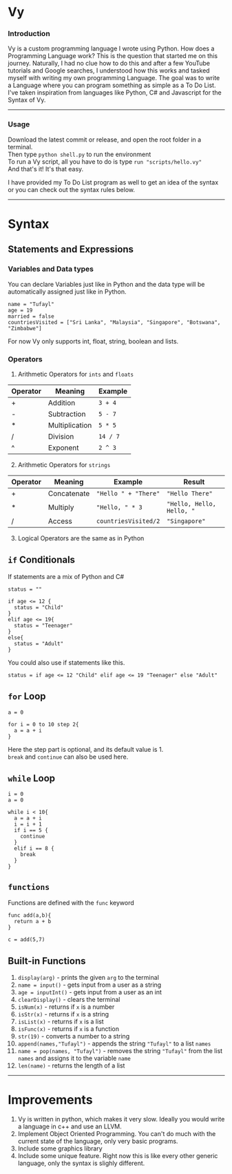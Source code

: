 # Vy

### Introduction

Vy is a custom programming language I wrote using Python.
How does a Programming Language work? This is the question that started me on this journey. Naturally, I had no clue how to do this and after a few YouTube tutorials and Google searches, I understood how this works and tasked myself with writing my own programming Language. The goal was to write a Language where you can program something as simple as a To Do List. I've taken inspiration from languages like Python, C# and Javascript for the Syntax of Vy.

---

### Usage

Download the latest commit or release, and open the root folder in a terminal.  
Then type ` python shell.py ` to run the environment  
To run a Vy script, all you have to do is type ` run "scripts/hello.vy" `  
And that's it! It's that easy.

I have provided my To Do List program as well to get an idea of the syntax or you can check out the syntax rules below.

---

# Syntax

## Statements and Expressions

### Variables and Data types

You can declare Variables just like in Python and the data type will be automatically assigned just like in Python.

```
name = "Tufayl"
age = 19
married = false
countriesVisited = ["Sri Lanka", "Malaysia", "Singapore", "Botswana", "Zimbabwe"]
```

For now Vy only supports int, float, string, boolean and lists.

### Operators

1. Arithmetic Operators for `ints` and `floats`

| Operator    | Meaning | Example |
| ----------- | ----------- | ----------- |
| +   | Addition        | `3 + 4`    |
| -   | Subtraction     | `5 - 7`    |
| *   | Multiplication  | `5 * 5`      |
| /   | Division        | `14 / 7`     |
| ^   | Exponent        | `2 ^ 3`      |

2. Arithmetic Operators for `strings` 

| Operator    | Meaning | Example | Result |
| ----------- | ----------- | ----------- | ----------- |
| +   | Concatenate        | `"Hello " + "There"`      | `"Hello There"`|
| *   | Multiply     | `"Hello, " * 3`      | `"Hello, Hello, Hello, "`|
| /   | Access     | `countriesVisited/2`     | `"Singapore"`|

3. Logical Operators are the same as in Python

## `if` Conditionals

If statements are a mix of Python and C#

```
status = ""

if age <= 12 {
  status = "Child"
}
elif age <= 19{
  status = "Teenager"
}
else{
  status = "Adult"
}
```

You could also use if statements like this.

```
status = if age <= 12 "Child" elif age <= 19 "Teenager" else "Adult"
```

## `for` Loop

```
a = 0

for i = 0 to 10 step 2{
  a = a + i 
}
```

Here the step part is optional, and its default value is 1.  
`break` and `continue` can also be used here.

## `while` Loop

```
i = 0
a = 0

while i < 10{
  a = a + i
  i = i + 1
  if i == 5 {
    continue
  }
  elif i == 8 {
    break
  }
}
```
## `functions`

Functions are defined with the `func` keyword

```
func add(a,b){
  return a + b
}

c = add(5,7)
```

## Built-in Functions

1. `display(arg)` - prints the given `arg` to the terminal
2. `name = input()` - gets input from a user as a string
3. `age = inputInt()` - gets input from a user as an int
4. `clearDisplay()` - clears the terminal
5. `isNum(x)` - returns if `x` is a number
6. `isStr(x)` - returns if `x` is a string
7. `isList(x)` - returns if `x` is a list
8. `isFunc(x)` - returns if `x` is a function
9. `str(19)` - converts a number to a string
10. `append(names,"Tufayl")` - appends the string `"Tufayl"` to a list `names`
11. `name = pop(names, "Tufayl")` - removes the string `"Tufayl"` from the list `names` and assigns it to the variable `name`
12. `len(name)` - returns the length of a list

---

# Improvements

1. Vy is written in python, which makes it very slow. Ideally you would write a language in c++ and use an LLVM.
2. Implement Object Oriented Programming. You can't do much with the current state of the language, only very basic programs.
3. Include some graphics library
4. Include some unique feature. Right now this is like every other generic language, only the syntax is slighly different.
